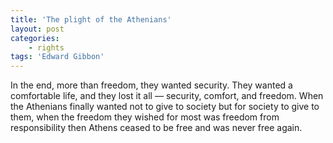 ```yaml
---
title: 'The plight of the Athenians'
layout: post
categories:
    - rights
tags: 'Edward Gibbon'
---
```


In the end, more than freedom, they wanted security. They wanted a comfortable life, and they lost it all — security, comfort, and freedom. When the Athenians finally wanted not to give to society but for society to give to them, when the freedom they wished for most was freedom from responsibility then Athens ceased to be free and was never free again.